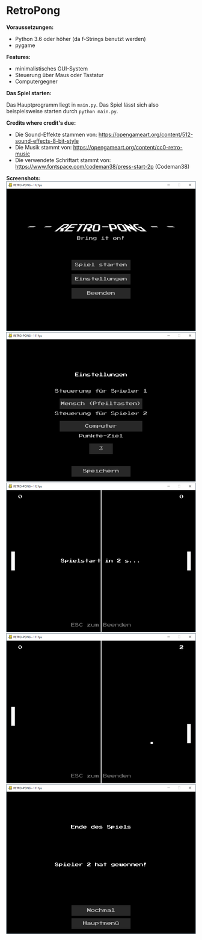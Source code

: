 # RetroPong

**Voraussetzungen:**
* Python 3.6 oder höher (da f-Strings benutzt werden)
* pygame

**Features:**
* minimalistisches GUI-System
* Steuerung über Maus oder Tastatur
* Computergegner

**Das Spiel starten:**

Das Hauptprogramm liegt in `main.py`. Das Spiel lässt sich also beispielsweise starten durch `python main.py`.

**Credits where credit's due:**
* Die Sound-Effekte stammen von: https://opengameart.org/content/512-sound-effects-8-bit-style
* Die Musik stammt von: https://opengameart.org/content/cc0-retro-music
* Die verwendete Schriftart stammt von: https://www.fontspace.com/codeman38/press-start-2p (Codeman38)

**Screenshots:**
![Screenshot](screenshots/screenshot1.png?raw=true "Screenshot")
![Screenshot](screenshots/screenshot2.png?raw=true "Screenshot")
![Screenshot](screenshots/screenshot3.png?raw=true "Screenshot")
![Screenshot](screenshots/screenshot4.png?raw=true "Screenshot")
![Screenshot](screenshots/screenshot5.png?raw=true "Screenshot")

